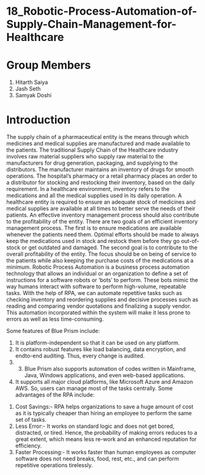 # 18_Robotic-Process-Automation-of-Supply-Chain-Management-for-Healthcare
# Group Members
1. Hitarth Saiya
2. Jash Seth
3. Samyak Doshi
# Introduction
  The supply chain of a pharmaceutical entity is the means through which medicines and medical supplies are manufactured and made available to the patients. The traditional Supply Chain of the Healthcare industry involves raw material suppliers who supply raw material to the manufacturers for drug generation, packaging, and supplying to the distributors. The manufacturer maintains an inventory of drugs for smooth operations. The hospital’s pharmacy or a retail pharmacy places an order to a distributor for stocking and restocking their inventory, based on the daily requirement.
  In a healthcare environment, inventory refers to the medications and all the medical supplies used in its daily operation. A healthcare entity is required to ensure an adequate stock of medicines and medical supplies are available at all times to better serve the needs of their patients. An effective inventory management process should also contribute to the profitability of the entity. There are two goals of an efficient inventory management process. The first is to ensure medications are available whenever the patients need them. Optimal efforts should be made to always keep the medications used in stock and restock them before they go out-of-stock or get outdated and damaged. The second goal is to contribute to the overall profitability of the entity. The focus should be on being of service to the patients while also keeping the purchase costs of the medications at a minimum.
  Robotic Process Automation is a business process automation technology that allows an individual or an organization to define a set of instructions for a software robots or ‘bots’ to perform. These bots mimic the way humans interact with software to perform high-volume, repeatable tasks. With the help of RPA, we can automate repetitive tasks such as checking inventory and reordering supplies and decisive processes such as reading and comparing vendor quotations and finalizing a supply vendor. This automation incorporated within the system will make it less prone to errors as well as less time-consuming.
  
Some features of Blue Prism include: 
1) It is platform-independent so that it can be used on any platform. 
2) It contains robust features like load balancing, data encryption, and endto-end auditing. Thus, every change is audited. 
3) 3) Blue Prism also supports automation of codes written in Mainframe, Java, Windows applications, and even web-based applications.
4) It supports all major cloud platforms, like Microsoft Azure and Amazon AWS. So, users can manage most of the tasks centrally.
Some advantages of the RPA include:
1. Cost Savings:- RPA helps organizations to save a huge amount of cost as it is typically cheaper than hiring an employee to perform the same set of tasks.
2. Less Error:- It works on standard logic and does not get bored, distracted, or tired. Hence, the probability of making errors reduces to a great extent, which means less re-work and an enhanced reputation for efficiency.
3. Faster Processing:- It works faster than human employees as computer software does not need breaks, food, rest, etc., and can perform repetitive operations tirelessly.
